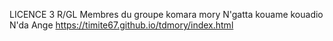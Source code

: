 LICENCE 3 R/GL 
Membres du groupe
komara mory 
N'gatta kouame
kouadio N'da Ange
https://timite67.github.io/tdmory/index.html
